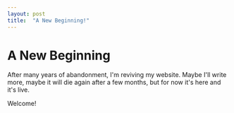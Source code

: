 ```yaml
---
layout: post
title:  "A New Beginning!"
---
```


# A New Beginning

After many years of abandonment, I'm reviving my website. Maybe I'll write more, maybe it will die again after a few months, but for now it's here and it's live.

Welcome!

